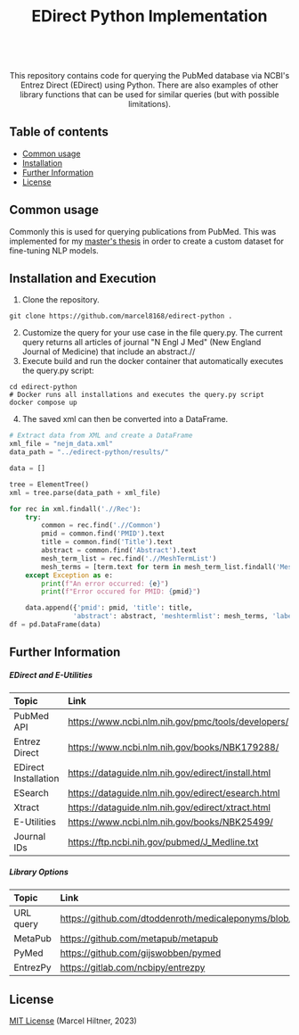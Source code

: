 <h1 align="center">
  <br>
   <p>EDirect Python Implementation</p>
  <br>
</h1>
<p align="center">
This repository contains code for querying the PubMed database via NCBI's Entrez Direct (EDirect) using Python. There are also examples of other library functions that can be used for similar queries (but with possible limitations).
</p>

## Table of contents

* [Common usage](#common-usage)
* [Installation](#installation)
* [Further Information](#further-information)
* [License](#licence)

## Common usage
Commonly this is used for querying publications from PubMed. This was implemented for my [master's thesis](https://github.com/marcel8168/medtextclassifier) in order to create a custom dataset for fine-tuning NLP models.

## Installation and Execution
1. Clone the repository.
```shell
git clone https://github.com/marcel8168/edirect-python .
```
2. Customize the query for your use case in the file query.py. 
The current query returns all articles of journal "N Engl J Med" (New England Journal of Medicine) that include an abstract.//
3. Execute build and run the docker container that automatically executes the query.py script:
```shell
cd edirect-python
# Docker runs all installations and executes the query.py script
docker compose up
```
4. The saved xml can then be converted into a DataFrame.
```python
# Extract data from XML and create a DataFrame
xml_file = "nejm_data.xml"
data_path = "../edirect-python/results/"

data = []

tree = ElementTree()
xml = tree.parse(data_path + xml_file)

for rec in xml.findall('.//Rec'):
    try: 
        common = rec.find('.//Common')
        pmid = common.find('PMID').text
        title = common.find('Title').text
        abstract = common.find('Abstract').text
        mesh_term_list = rec.find('.//MeshTermList')
        mesh_terms = [term.text for term in mesh_term_list.findall('MeshTerm')]
    except Exception as e:
        print(f"An error occurred: {e}")
        print(f"Error occured for PMID: {pmid}")

    data.append({'pmid': pmid, 'title': title,
                'abstract': abstract, 'meshtermlist': mesh_terms, 'label': 0})
df = pd.DataFrame(data)
```

## Further Information
##### EDirect and E-Utilities
|Topic|Link|
|:-----|:--------|
|PubMed API|https://www.ncbi.nlm.nih.gov/pmc/tools/developers/|
|Entrez Direct|https://www.ncbi.nlm.nih.gov/books/NBK179288/|
|EDirect Installation|https://dataguide.nlm.nih.gov/edirect/install.html|
|ESearch|https://dataguide.nlm.nih.gov/edirect/esearch.html|
|Xtract|https://dataguide.nlm.nih.gov/edirect/xtract.html|
|E-Utilities|https://www.ncbi.nlm.nih.gov/books/NBK25499/|
|Journal IDs|https://ftp.ncbi.nih.gov/pubmed/J_Medline.txt|
##### Library Options
|Topic|Link|
|:-----|:--------|
|URL query|https://github.com/dtoddenroth/medicaleponyms/blob/main/downloadabstracts/pubmedcache.py|
|MetaPub|https://github.com/metapub/metapub|
|PyMed|https://github.com/gijswobben/pymed|
|EntrezPy|https://gitlab.com/ncbipy/entrezpy|

## License

[MIT License](LICENSE) (Marcel Hiltner, 2023)
